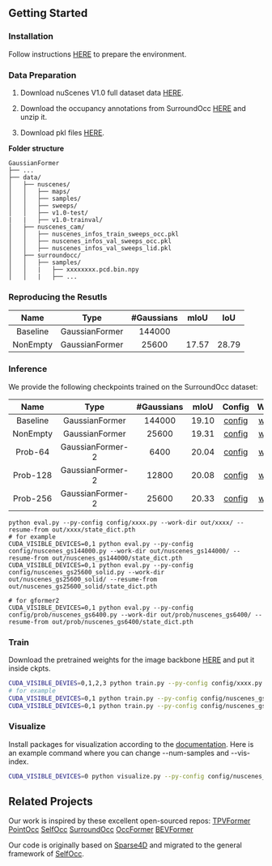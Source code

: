 ## Getting Started

### Installation
Follow instructions [HERE](docs/installation.md) to prepare the environment.
<!-- The environment is almost the same as [SelfOcc](https://github.com/huang-yh/SelfOcc) except for two additional CUDA operations.

```
1. Follow instructions in SelfOcc to prepare the environment. Not that we do not need packages related to NeRF, so feel safe to skip them.
2. cd model/encoder/gaussian_encoder/ops && pip install -e .  # deformable cross attention with image features
3. cd model/head/localagg && pip install -e .  # Gaussian-to-Voxel splatting
``` -->

### Data Preparation
1. Download nuScenes V1.0 full dataset data [HERE](https://www.nuscenes.org/download).

2. Download the occupancy annotations from SurroundOcc [HERE](https://github.com/weiyithu/SurroundOcc) and unzip it.

3. Download pkl files [HERE](https://cloud.tsinghua.edu.cn/d/bb96379a3e46442c8898/).

**Folder structure**
```
GaussianFormer
├── ...
├── data/
│   ├── nuscenes/
│   │   ├── maps/
│   │   ├── samples/
│   │   ├── sweeps/
│   │   ├── v1.0-test/
|   |   ├── v1.0-trainval/
│   ├── nuscenes_cam/
│   │   ├── nuscenes_infos_train_sweeps_occ.pkl
│   │   ├── nuscenes_infos_val_sweeps_occ.pkl
│   │   ├── nuscenes_infos_val_sweeps_lid.pkl
│   ├── surroundocc/
│   │   ├── samples/
│   │   |   ├── xxxxxxxx.pcd.bin.npy
│   │   |   ├── ...
```

### Reproducing the Resutls
| Name  | Type | #Gaussians | mIoU | IoU  |
| :---: | :---: | :---: | :---: | :---: |
| Baseline | GaussianFormer | 144000 |  |  |
| NonEmpty | GaussianFormer | 25600  | 17.57 | 28.79 |

### Inference
We provide the following checkpoints trained on the SurroundOcc dataset:

| Name  | Type | #Gaussians | mIoU | Config | Weight |
| :---: | :---: | :---: | :---: | :---: | :---: |
| Baseline | GaussianFormer | 144000 | 19.10 | [config](config/nuscenes_gs144000.py) | [weight](https://cloud.tsinghua.edu.cn/seafhttp/files/b751f8f7-9a28-4be7-aa4e-385c4349f1b0/state_dict.pth) |
| NonEmpty | GaussianFormer | 25600  | 19.31 | [config](config/nuscenes_gs25600_solid.py) | [weight](https://cloud.tsinghua.edu.cn/f/d1766fff8ad74756920b/?dl=1) |
| Prob-64  | GaussianFormer-2 | 6400 | 20.04 | [config](config/prob/nuscenes_gs6400.py) | [weight](https://cloud.tsinghua.edu.cn/f/d041974bd900419fb141/?dl=1) |
| Prob-128 | GaussianFormer-2 | 12800 | 20.08 | [config](config/prob/nuscenes_gs12800.py) | [weight](https://cloud.tsinghua.edu.cn/f/b6038dca93574244ad57/?dl=1) |
| Prob-256 | GaussianFormer-2 | 25600 | 20.33 | [config](config/prob/nuscenes_gs25600.py) | [weight](https://cloud.tsinghua.edu.cn/f/e30c9c92e4344783a7de/?dl=1) |


```
python eval.py --py-config config/xxxx.py --work-dir out/xxxx/ --resume-from out/xxxx/state_dict.pth
# for example
CUDA_VISIBLE_DEVICES=0,1 python eval.py --py-config config/nuscenes_gs144000.py --work-dir out/nuscenes_gs144000/ --resume-from out/nuscenes_gs144000/state_dict.pth
CUDA_VISIBLE_DEVICES=0,1 python eval.py --py-config config/nuscenes_gs25600_solid.py --work-dir out/nuscenes_gs25600_solid/ --resume-from out/nuscenes_gs25600_solid/state_dict.pth

# for gformer2
CUDA_VISIBLE_DEVICES=0,1 python eval.py --py-config config/prob/nuscenes_gs6400.py --work-dir out/prob/nuscenes_gs6400/ --resume-from out/prob/nuscenes_gs6400/state_dict.pth
```

### Train

Download the pretrained weights for the image backbone [HERE](https://github.com/zhiqi-li/storage/releases/download/v1.0/r101_dcn_fcos3d_pretrain.pth) and put it inside ckpts.
```bash
CUDA_VISIBLE_DEVIES=0,1,2,3 python train.py --py-config config/xxxx.py --work-dir out/xxxx
# for example
CUDA_VISIBLE_DEVICES=0,1 python train.py --py-config config/nuscenes_gs144000.py --work-dir out/nuscenes_gs144000
CUDA_VISIBLE_DEVICES=0,1 python train.py --py-config config/nuscenes_gs25600_solid.py --work-dir out/nuscenes_gs25600_solid
```


### Visualize
Install packages for visualization according to the [documentation](docs/installation.md). Here is an example command where you can change --num-samples and --vis-index.
```bash
CUDA_VISIBLE_DEVICES=0 python visualize.py --py-config config/nuscenes_gs25600_solid.py --work-dir out/nuscenes_gs25600_solid --resume-from out/nuscenes_gs25600_solid/state_dict.pth --vis-occ --vis-gaussian --num-samples 3 --model-type base
```

## Related Projects

Our work is inspired by these excellent open-sourced repos:
[TPVFormer](https://github.com/wzzheng/TPVFormer)
[PointOcc](https://github.com/wzzheng/PointOcc)
[SelfOcc](https://github.com/huang-yh/SelfOcc)
[SurroundOcc](https://github.com/weiyithu/SurroundOcc) 
[OccFormer](https://github.com/zhangyp15/OccFormer)
[BEVFormer](https://github.com/fundamentalvision/BEVFormer)

Our code is originally based on [Sparse4D](https://github.com/HorizonRobotics/Sparse4D) and migrated to the general framework of [SelfOcc](https://github.com/huang-yh/SelfOcc).

